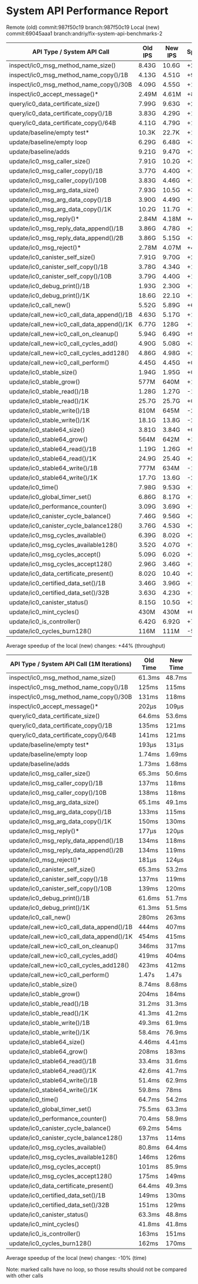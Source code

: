 System API Performance Report
=============================

Remote (old) commit:987f50c19 branch:987f50c19
Local  (new) commit:69045aaa1 branch:andriy/fix-system-api-benchmarks-2

| API Type / System API Call                 | Old IPS  | New IPS  | Speedup | Round Time |
| ------------------------------------------ | -------- | -------- | ------- | ---------- |
| inspect/ic0_msg_method_name_size()         |    8.43G |    10.6G |    +25% |      0.66s |
| inspect/ic0_msg_method_name_copy()/1B      |    4.13G |    4.51G |     +9% |      1.55s |
| inspect/ic0_msg_method_name_copy()/30B     |    4.09G |    4.55G |    +11% |      1.54s |
| inspect/ic0_accept_message()*              |    2.49M |    4.61M |    +85% |          - |
| query/ic0_data_certificate_size()          |    7.99G |    9.63G |    +20% |      0.73s |
| query/ic0_data_certificate_copy()/1B       |    3.83G |    4.29G |    +12% |      1.63s |
| query/ic0_data_certificate_copy()/64B      |    4.11G |    4.79G |    +16% |      1.46s |
| update/baseline/empty test*                |    10.3K |    22.7K |   +120% |          - |
| update/baseline/empty loop                 |    6.29G |    6.48G |     +3% |      1.08s |
| update/baseline/adds                       |    9.21G |    9.47G |     +2% |      0.74s |
| update/ic0_msg_caller_size()               |    7.91G |    10.2G |    +28% |      0.69s |
| update/ic0_msg_caller_copy()/1B            |    3.77G |    4.40G |    +16% |      1.59s |
| update/ic0_msg_caller_copy()/10B           |    3.83G |    4.46G |    +16% |      1.57s |
| update/ic0_msg_arg_data_size()             |    7.93G |    10.5G |    +32% |      0.67s |
| update/ic0_msg_arg_data_copy()/1B          |    3.90G |    4.49G |    +15% |      1.56s |
| update/ic0_msg_arg_data_copy()/1K          |    10.2G |    11.7G |    +14% |      0.60s |
| update/ic0_msg_reply()*                    |    2.84M |    4.18M |    +47% |          - |
| update/ic0_msg_reply_data_append()/1B      |    3.86G |    4.78G |    +23% |      1.46s |
| update/ic0_msg_reply_data_append()/2B      |    3.86G |    5.15G |    +33% |      1.36s |
| update/ic0_msg_reject()*                   |    2.78M |    4.07M |    +46% |          - |
| update/ic0_canister_self_size()            |    7.91G |    9.70G |    +22% |      0.72s |
| update/ic0_canister_self_copy()/1B         |    3.78G |    4.34G |    +14% |      1.61s |
| update/ic0_canister_self_copy()/10B        |    3.79G |    4.40G |    +16% |      1.59s |
| update/ic0_debug_print()/1B                |    1.93G |    2.30G |    +19% |      3.04s |
| update/ic0_debug_print()/1K                |    18.6G |    22.1G |    +18% |      0.32s |
| update/ic0_call_new()                      |    5.52G |    5.89G |     +6% |      1.19s |
| update/call_new+ic0_call_data_append()/1B  |    4.63G |    5.17G |    +11% |      1.35s |
| update/call_new+ic0_call_data_append()/1K  |    6.77G |     128G |  +1790% |      0.05s |
| update/call_new+ic0_call_on_cleanup()      |    5.94G |    6.49G |     +9% |      1.08s |
| update/call_new+ic0_call_cycles_add()      |    4.90G |    5.08G |     +3% |      1.38s |
| update/call_new+ic0_call_cycles_add128()   |    4.86G |    4.98G |     +2% |      1.41s |
| update/call_new+ic0_call_perform()         |    4.45G |    4.45G |     +0% |      1.57s |
| update/ic0_stable_size()                   |    1.94G |    1.95G |     +0% |      3.59s |
| update/ic0_stable_grow()                   |     577M |     640M |    +10% |     10.94s |
| update/ic0_stable_read()/1B                |    1.28G |    1.27G |     -1% |      5.51s |
| update/ic0_stable_read()/1K                |    25.7G |    25.7G |     +0% |      0.27s |
| update/ic0_stable_write()/1B               |     810M |     645M |    -21% |     10.85s |
| update/ic0_stable_write()/1K               |    18.1G |    13.8G |    -24% |      0.51s |
| update/ic0_stable64_size()                 |    3.81G |    3.84G |     +0% |      1.82s |
| update/ic0_stable64_grow()                 |     564M |     642M |    +13% |     10.90s |
| update/ic0_stable64_read()/1B              |    1.19G |    1.26G |     +5% |      5.56s |
| update/ic0_stable64_read()/1K              |    24.9G |    25.4G |     +2% |      0.28s |
| update/ic0_stable64_write()/1B             |     777M |     634M |    -19% |     11.04s |
| update/ic0_stable64_write()/1K             |    17.7G |    13.6G |    -24% |      0.51s |
| update/ic0_time()                          |    7.98G |    9.53G |    +19% |      0.73s |
| update/ic0_global_timer_set()              |    6.86G |    8.17G |    +19% |      0.86s |
| update/ic0_performance_counter()           |    3.09G |    3.69G |    +19% |      1.90s |
| update/ic0_canister_cycle_balance()        |    7.46G |    9.56G |    +28% |      0.73s |
| update/ic0_canister_cycle_balance128()     |    3.76G |    4.53G |    +20% |      1.55s |
| update/ic0_msg_cycles_available()          |    6.39G |    8.02G |    +25% |      0.87s |
| update/ic0_msg_cycles_available128()       |    3.52G |    4.07G |    +15% |      1.72s |
| update/ic0_msg_cycles_accept()             |    5.09G |    6.02G |    +18% |      1.16s |
| update/ic0_msg_cycles_accept128()          |    2.96G |    3.46G |    +16% |      2.02s |
| update/ic0_data_certificate_present()      |    8.02G |    10.4G |    +29% |      0.67s |
| update/ic0_certified_data_set()/1B         |    3.46G |    3.96G |    +14% |      1.77s |
| update/ic0_certified_data_set()/32B        |    3.63G |    4.23G |    +16% |      1.65s |
| update/ic0_canister_status()               |    8.15G |    10.5G |    +28% |      0.67s |
| update/ic0_mint_cycles()                   |     430M |     430M |     +0% |     16.28s |
| update/ic0_is_controller()                 |    6.42G |    6.92G |     +7% |      1.01s |
| update/ic0_cycles_burn128()                |     116M |     111M |     -5% |     63.06s |

Average speedup of the local (new) changes: +44% (throughput)

| API Type / System API Call (1M Iterations) | Old Time | New Time | Speedup |
| ------------------------------------------ | -------- | -------- | ------- |
| inspect/ic0_msg_method_name_size()         |   61.3ms |   48.7ms |    -21% |
| inspect/ic0_msg_method_name_copy()/1B      |    125ms |    115ms |     -8% |
| inspect/ic0_msg_method_name_copy()/30B     |    131ms |    118ms |    -10% |
| inspect/ic0_accept_message()*              |    202µs |    109µs |    -47% |
| query/ic0_data_certificate_size()          |   64.6ms |   53.6ms |    -18% |
| query/ic0_data_certificate_copy()/1B       |    135ms |    121ms |    -11% |
| query/ic0_data_certificate_copy()/64B      |    141ms |    121ms |    -15% |
| update/baseline/empty test*                |    193µs |    131µs |    -33% |
| update/baseline/empty loop                 |   1.74ms |   1.69ms |     -3% |
| update/baseline/adds                       |   1.73ms |   1.68ms |     -3% |
| update/ic0_msg_caller_size()               |   65.3ms |   50.6ms |    -23% |
| update/ic0_msg_caller_copy()/1B            |    137ms |    118ms |    -14% |
| update/ic0_msg_caller_copy()/10B           |    138ms |    118ms |    -15% |
| update/ic0_msg_arg_data_size()             |   65.1ms |   49.1ms |    -25% |
| update/ic0_msg_arg_data_copy()/1B          |    133ms |    115ms |    -14% |
| update/ic0_msg_arg_data_copy()/1K          |    150ms |    130ms |    -14% |
| update/ic0_msg_reply()*                    |    177µs |    120µs |    -33% |
| update/ic0_msg_reply_data_append()/1B      |    134ms |    118ms |    -12% |
| update/ic0_msg_reply_data_append()/2B      |    134ms |    119ms |    -12% |
| update/ic0_msg_reject()*                   |    181µs |    124µs |    -32% |
| update/ic0_canister_self_size()            |   65.3ms |   53.2ms |    -19% |
| update/ic0_canister_self_copy()/1B         |    137ms |    119ms |    -14% |
| update/ic0_canister_self_copy()/10B        |    139ms |    120ms |    -14% |
| update/ic0_debug_print()/1B                |   61.6ms |   51.7ms |    -17% |
| update/ic0_debug_print()/1K                |   61.3ms |   51.5ms |    -16% |
| update/ic0_call_new()                      |    280ms |    263ms |     -7% |
| update/call_new+ic0_call_data_append()/1B  |    444ms |    407ms |     -9% |
| update/call_new+ic0_call_data_append()/1K  |    454ms |    415ms |     -9% |
| update/call_new+ic0_call_on_cleanup()      |    346ms |    317ms |     -9% |
| update/call_new+ic0_call_cycles_add()      |    419ms |    404ms |     -4% |
| update/call_new+ic0_call_cycles_add128()   |    423ms |    412ms |     -3% |
| update/call_new+ic0_call_perform()         |    1.47s |    1.47s |     +0% |
| update/ic0_stable_size()                   |   8.74ms |   8.68ms |     -1% |
| update/ic0_stable_grow()                   |    204ms |    184ms |    -10% |
| update/ic0_stable_read()/1B                |   31.2ms |   31.3ms |     +0% |
| update/ic0_stable_read()/1K                |   41.3ms |   41.2ms |     -1% |
| update/ic0_stable_write()/1B               |   49.3ms |   61.9ms |    +25% |
| update/ic0_stable_write()/1K               |   58.4ms |   76.9ms |    +31% |
| update/ic0_stable64_size()                 |   4.46ms |   4.41ms |     -2% |
| update/ic0_stable64_grow()                 |    208ms |    183ms |    -13% |
| update/ic0_stable64_read()/1B              |   33.4ms |   31.6ms |     -6% |
| update/ic0_stable64_read()/1K              |   42.6ms |   41.7ms |     -3% |
| update/ic0_stable64_write()/1B             |   51.4ms |   62.9ms |    +22% |
| update/ic0_stable64_write()/1K             |   59.8ms |     78ms |    +30% |
| update/ic0_time()                          |   64.7ms |   54.2ms |    -17% |
| update/ic0_global_timer_set()              |   75.5ms |   63.3ms |    -17% |
| update/ic0_performance_counter()           |   70.4ms |   58.9ms |    -17% |
| update/ic0_canister_cycle_balance()        |   69.2ms |     54ms |    -22% |
| update/ic0_canister_cycle_balance128()     |    137ms |    114ms |    -17% |
| update/ic0_msg_cycles_available()          |   80.8ms |   64.4ms |    -21% |
| update/ic0_msg_cycles_available128()       |    146ms |    126ms |    -14% |
| update/ic0_msg_cycles_accept()             |    101ms |   85.9ms |    -15% |
| update/ic0_msg_cycles_accept128()          |    175ms |    149ms |    -15% |
| update/ic0_data_certificate_present()      |   64.4ms |   49.3ms |    -24% |
| update/ic0_certified_data_set()/1B         |    149ms |    130ms |    -13% |
| update/ic0_certified_data_set()/32B        |    151ms |    129ms |    -15% |
| update/ic0_canister_status()               |   63.3ms |   48.8ms |    -23% |
| update/ic0_mint_cycles()                   |   41.8ms |   41.8ms |     +0% |
| update/ic0_is_controller()                 |    163ms |    151ms |     -8% |
| update/ic0_cycles_burn128()                |    162ms |    170ms |     +4% |

Average speedup of the local (new) changes: -10% (time)

Note: marked calls have no loop, so those results should not be compared with other calls
